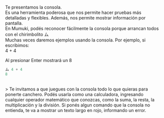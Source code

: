 Te presentamos la consola.<br>
Es una herramienta poderosa que nos permite hacer pruebas más detalladas y flexibles. Además, nos permite mostrar información por pantalla.<br>
En Mumuki, podés reconocer fácilmente la consola porque arrancan todos con el chirimbolito ム<br>
Muchas veces daremos ejemplos usando la consola. Por ejemplo, si escribimos:<br>
4 + 4<br>

Al presionar Enter mostrará un 8<br>

``` python
ム 4 + 4
8
```

<br>
> Te invitamos a que juegues con la consola todo lo que quieras para ponerte canchero. Podés usarla como una calculadora, ingresando cualquier operador matemático que conozcas, como la suma, la resta, la multiplicación y la división. Si ponés algun comando que la consola no entienda, te va a mostrar un texto largo en rojo, informando un error.